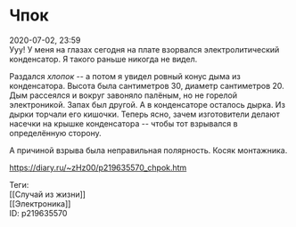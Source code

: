 Чпок
=====

   
 2020-07-02, 23:59   
  Ууу! У меня на глазах сегодня на плате взорвался электролитический конденсатор. Я такого раньше никогда не видел.   
   
 Раздался  *хлопок*  -- а потом я увидел ровный конус дыма из конденсатора. Высота была сантиметров 30, диаметр сантиметров 20. Дым рассеялся и вокруг завоняло палёным, но не горелой электроникой. Запах был другой. А в конденсаторе осталось дырка. Из дырки торчали его кишочки. Теперь ясно, зачем изготовители делают насечки на крышке конденсатора -- чтобы тот взрывался в определённую сторону.   
   
 А причиной взрыва была неправильная полярность. Косяк монтажника.   
    
 <https://diary.ru/~zHz00/p219635570_chpok.htm>   
   
 Теги:   
 [[Случай из жизни]]   
 [[Электроника]]   
 ID: p219635570